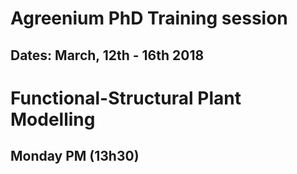 # Agreenium PhD Training session
## Dates: March, 12th - 16th 2018

# Functional-Structural Plant Modelling

## Monday PM (13h30)




